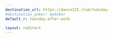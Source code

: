 ```yaml
---
destination_url: https://dance123.club/tuesday
#destination_anker: myAnker
default_r: tuesday-after-work

layout: redirect
---
```

<!-- forward to the new Tuesday After Work party -->
